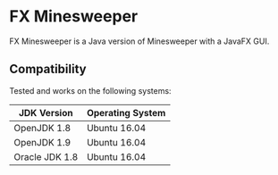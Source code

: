 FX Minesweeper
==============
FX Minesweeper is a Java version of Minesweeper with a JavaFX GUI.

## Compatibility
Tested and works on the following systems:

| JDK Version    | Operating System |
| -------------- | ---------------- |
| OpenJDK 1.8    | Ubuntu 16.04     |
| OpenJDK 1.9    | Ubuntu 16.04     |
| Oracle JDK 1.8 | Ubuntu 16.04     |
